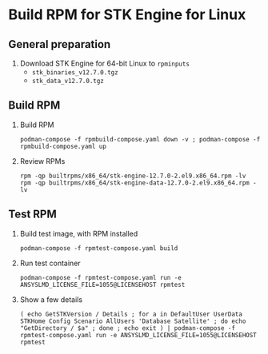 # Build RPM for STK Engine for Linux


## General preparation

1. Download STK Engine for 64-bit Linux to `rpminputs`
   * `stk_binaries_v12.7.0.tgz`
   * `stk_data_v12.7.0.tgz`


## Build RPM

1. Build RPM

   ```shell
   podman-compose -f rpmbuild-compose.yaml down -v ; podman-compose -f rpmbuild-compose.yaml up
   ```

2. Review RPMs

   ```shell
   rpm -qp builtrpms/x86_64/stk-engine-12.7.0-2.el9.x86_64.rpm -lv
   rpm -qp builtrpms/x86_64/stk-engine-data-12.7.0-2.el9.x86_64.rpm -lv
   ```


## Test RPM

1. Build test image, with RPM installed

   ```shell
   podman-compose -f rpmtest-compose.yaml build
   ```

2. Run test container

   ```shell
   podman-compose -f rpmtest-compose.yaml run -e ANSYSLMD_LICENSE_FILE=1055@LICENSEHOST rpmtest
   ```

3. Show a few details

   ```shell
   ( echo GetSTKVersion / Details ; for a in DefaultUser UserData STKHome Config Scenario AllUsers 'Database Satellite' ; do echo "GetDirectory / $a" ; done ; echo exit ) | podman-compose -f rpmtest-compose.yaml run -e ANSYSLMD_LICENSE_FILE=1055@LICENSEHOST rpmtest
   ```
